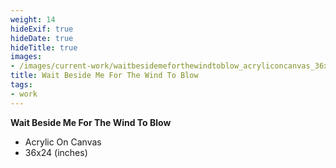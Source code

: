 ```yaml
---
weight: 14
hideExif: true
hideDate: true
hideTitle: true
images:
- /images/current-work/waitbesidemeforthewindtoblow_acryliconcanvas_36x24_2023.jpg
title: Wait Beside Me For The Wind To Blow
tags:
- work
---
```

**Wait Beside Me For The Wind To Blow**
- Acrylic On Canvas
- 36x24 (inches)